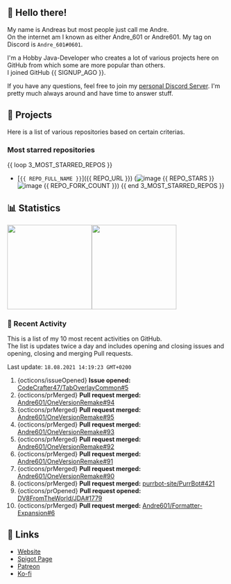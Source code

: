 <!-- Links -->
[purr]: https://purrbot.site
[discord]: https://discord.gg/6dazXp6
[website]: https://andre601.ch
[spigot]: https://www.spigotmc.org/resources/authors/56829/
[patreon]: https://patreon.com/andre_601
[ko-fi]: https://ko-fi.com/andre_601

## 👋 Hello there!
My name is Andreas but most people just call me Andre.  
On the internet am I known as either Andre_601 or Andre601. My tag on Discord is `Andre_601#0601`.

I'm a Hobby Java-Developer who creates a lot of various projects here on GitHub from which some are more popular than others.  
I joined GitHub {{ SIGNUP_AGO }}.

If you have any questions, feel free to join my [personal Discord Server][discord]. I'm pretty much always around and have time to answer stuff.

## 📁 Projects
Here is a list of various repositories based on certain criterias.

### Most starred repositories

{{ loop 3_MOST_STARRED_REPOS }}
- [`{{ REPO_FULL_NAME }}`]({{ REPO_URL }}) (![image](https://cdn.jsdelivr.net/gh/Readme-Workflows/Readme-Icons@main/icons/octicons/StarredRepository.svg) {{ REPO_STARS }} ![image](https://cdn.jsdelivr.net/gh/Readme-Workflows/Readme-Icons@main/icons/octicons/ForkedRepository.svg) {{ REPO_FORK_COUNT }})
{{ end 3_MOST_STARRED_REPOS }}

## 📊 Statistics
<img height="195px" src="https://github-readme-stats.vercel.app/api?username=Andre601&show_icons=true&hide_rank=true&title_color=3498db&bg_color=ffffff00&text_color=718096&disable_animations=true"><img height="195px" src="https://github-readme-stats.vercel.app/api/top-langs?username=Andre601&layout=compact&title_color=3498db&bg_color=ffffff00&text_color=718096">

### 📜 Recent Activity
This is a list of my 10 most recent activities on GitHub.  
The list is updates twice a day and includes opening and closing issues and opening, closing and merging Pull requests.

<!--RECENT_ACTIVITY:last_update-->
Last update: `18.08.2021 14:19:23 GMT+0200`
<!--RECENT_ACTIVITY:last_update_end-->
<!--RECENT_ACTIVITY:start-->
1. {octicons/issueOpened} **Issue opened:** [CodeCrafter47/TabOverlayCommon#5](https://github.com/CodeCrafter47/TabOverlayCommon/issues/5)
2. {octicons/prMerged} **Pull request merged:** [Andre601/OneVersionRemake#94](https://github.com/Andre601/OneVersionRemake/pull/94)
3. {octicons/prMerged} **Pull request merged:** [Andre601/OneVersionRemake#95](https://github.com/Andre601/OneVersionRemake/pull/95)
4. {octicons/prMerged} **Pull request merged:** [Andre601/OneVersionRemake#93](https://github.com/Andre601/OneVersionRemake/pull/93)
5. {octicons/prMerged} **Pull request merged:** [Andre601/OneVersionRemake#92](https://github.com/Andre601/OneVersionRemake/pull/92)
6. {octicons/prMerged} **Pull request merged:** [Andre601/OneVersionRemake#91](https://github.com/Andre601/OneVersionRemake/pull/91)
7. {octicons/prMerged} **Pull request merged:** [Andre601/OneVersionRemake#90](https://github.com/Andre601/OneVersionRemake/pull/90)
8. {octicons/prMerged} **Pull request merged:** [purrbot-site/PurrBot#421](https://github.com/purrbot-site/PurrBot/pull/421)
9. {octicons/prOpened} **Pull request opened:** [DV8FromTheWorld/JDA#1779](https://github.com/DV8FromTheWorld/JDA/pull/1779)
10. {octicons/prMerged} **Pull request merged:** [Andre601/Formatter-Expansion#6](https://github.com/Andre601/Formatter-Expansion/pull/6)
<!--RECENT_ACTIVITY:end-->

## 🔗 Links
- [Website]
- [Spigot Page][spigot]
- [Patreon]
- [Ko-fi]
